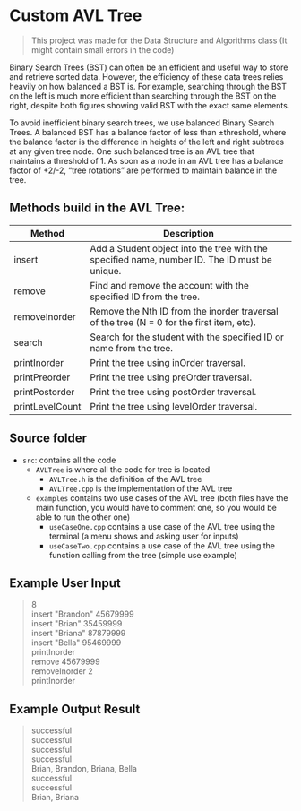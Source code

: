 # Custom AVL Tree
> This project was made for the Data Structure and Algorithms class (It might contain small errors in the code)

Binary Search Trees (BST) can often be an efficient and useful way to store and retrieve sorted data. However, the efficiency of these data trees relies heavily on how balanced a BST is. For example, searching through the BST on the left is much more efficient than searching through the BST on the right, despite both figures showing valid BST with the exact same elements.

To avoid inefficient binary search trees, we use balanced Binary Search Trees. A balanced BST has a balance factor of less than ±threshold, where the balance factor is the difference in heights of the left and right subtrees at any given tree node. One such balanced tree is an AVL tree that maintains a threshold of 1. As soon as a node in an AVL tree has a balance factor of +2/-2, “tree rotations” are performed to maintain balance in the tree.

## Methods build in the AVL Tree:
| Method          | Description |
|-----------------| ----------- |
| insert          | Add a Student object into the tree with the specified name, number ID. The ID must be unique. |
| remove          | Find and remove the account with the specified ID from the tree. |
| removeInorder   | Remove the Nth ID from the inorder traversal of the tree (N = 0 for the first item, etc). |
| search          | Search for the student with the specified ID or name from the tree. |
| printInorder    | Print the tree using inOrder traversal. |
| printPreorder   | Print the tree using preOrder traversal. |
| printPostorder  | Print the tree using postOrder traversal. |
| printLevelCount | Print the tree using levelOrder traversal. |

## Source folder
- `src`: contains all the code
  - `AVLTree` is where all the code for tree is located
    - `AVLTree.h` is the definition of the AVL tree
    - `AVLTree.cpp` is the implementation of the AVL tree
  - `examples` contains two use cases of the AVL tree (both files have the main function, you would have to comment one, so you would be able to run the other one)
    - `useCaseOne.cpp` contains a use case of the AVL tree using the terminal (a menu shows and asking user for inputs)
    - `useCaseTwo.cpp` contains a use case of the AVL tree using the function calling from the tree (simple use example)
  
## Example User Input
> 8 \
> insert "Brandon" 45679999 \
> insert "Brian" 35459999 \
> insert "Briana" 87879999 \
> insert "Bella" 95469999 \
> printInorder \
> remove 45679999 \
> removeInorder 2 \
> printInorder

## Example Output Result
> successful \
> successful \
> successful \
> successful \
> Brian, Brandon, Briana, Bella \
> successful \
> successful \
> Brian, Briana
